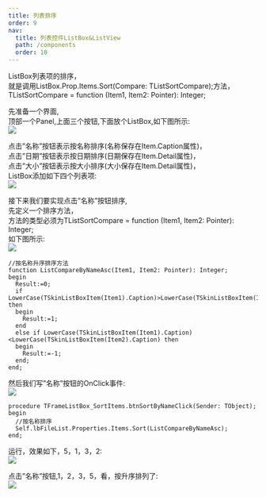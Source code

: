 ```yaml
---
title: 列表排序
order: 9
nav:
  title: 列表控件ListBox&ListView
  path: /components
  order: 10
---
```


ListBox列表项的排序，  
就是调用ListBox.Prop.Items.Sort(Compare: TListSortCompare);方法，  
TListSortCompare = function (Item1, Item2: Pointer): Integer;  
   
先准备一个界面,  
顶部一个Panel,上面三个按钮,下面放个ListBox,如下图所示:  
![](http://www.orangeui.cn/orangeuiblog/OrangeUI/10.13.OrangeUI%E6%8E%A7%E4%BB%B6%E4%BD%BF%E7%94%A8%E8%AF%B4%E6%98%8E(%E5%88%97%E8%A1%A8%E6%A1%86%E6%8E%A7%E4%BB%B6ListBox)(%E7%A4%BA%E4%BE%8B13%20%E5%88%97%E8%A1%A8%E6%8E%92%E5%BA%8F).files/image001.png)


点击”名称”按钮表示按名称排序(名称保存在Item.Caption属性)，  
点击”日期”按钮表示按日期排序(日期保存在Item.Detail属性)，  
点击”大小”按钮表示按大小排序(大小保存在Item.Detail属性)，  
ListBox添加如下四个列表项:  
![](http://www.orangeui.cn/orangeuiblog/OrangeUI/10.13.OrangeUI%E6%8E%A7%E4%BB%B6%E4%BD%BF%E7%94%A8%E8%AF%B4%E6%98%8E(%E5%88%97%E8%A1%A8%E6%A1%86%E6%8E%A7%E4%BB%B6ListBox)(%E7%A4%BA%E4%BE%8B13%20%E5%88%97%E8%A1%A8%E6%8E%92%E5%BA%8F).files/image003.png)


接下来我们要实现点击”名称”按钮排序,  
先定义一个排序方法，  
方法的类型必须为TListSortCompare = function (Item1, Item2: Pointer): Integer;  
如下图所示:  
![](http://www.orangeui.cn/orangeuiblog/OrangeUI/10.13.OrangeUI%E6%8E%A7%E4%BB%B6%E4%BD%BF%E7%94%A8%E8%AF%B4%E6%98%8E(%E5%88%97%E8%A1%A8%E6%A1%86%E6%8E%A7%E4%BB%B6ListBox)(%E7%A4%BA%E4%BE%8B13%20%E5%88%97%E8%A1%A8%E6%8E%92%E5%BA%8F).files/image005.png)

```delphi | pure
//按名称升序排序方法  
function ListCompareByNameAsc(Item1, Item2: Pointer): Integer;  
begin  
  Result:=0;  
  if LowerCase(TSkinListBoxItem(Item1).Caption)>LowerCase(TSkinListBoxItem(Item2).Caption) then  
  begin  
    Result:=1;  
  end  
  else if LowerCase(TSkinListBoxItem(Item1).Caption)<LowerCase(TSkinListBoxItem(Item2).Caption) then  
  begin  
    Result:=-1;  
  end;  
end;  
```

然后我们写”名称”按钮的OnClick事件:  
![](http://www.orangeui.cn/orangeuiblog/OrangeUI/10.13.OrangeUI%E6%8E%A7%E4%BB%B6%E4%BD%BF%E7%94%A8%E8%AF%B4%E6%98%8E(%E5%88%97%E8%A1%A8%E6%A1%86%E6%8E%A7%E4%BB%B6ListBox)(%E7%A4%BA%E4%BE%8B13%20%E5%88%97%E8%A1%A8%E6%8E%92%E5%BA%8F).files/image007.png)

```delphi | pure
procedure TFrameListBox_SortItems.btnSortByNameClick(Sender: TObject);  
begin  
  //按名称排序  
  Self.lbFileList.Properties.Items.Sort(ListCompareByNameAsc);  
end;    
```

运行，效果如下，5，1，3，2:  
![](http://www.orangeui.cn/orangeuiblog/OrangeUI/10.13.OrangeUI%E6%8E%A7%E4%BB%B6%E4%BD%BF%E7%94%A8%E8%AF%B4%E6%98%8E(%E5%88%97%E8%A1%A8%E6%A1%86%E6%8E%A7%E4%BB%B6ListBox)(%E7%A4%BA%E4%BE%8B13%20%E5%88%97%E8%A1%A8%E6%8E%92%E5%BA%8F).files/image009.png)


点击”名称”按钮,1，2，3，5，看，按升序排列了:  
![](http://www.orangeui.cn/orangeuiblog/OrangeUI/10.13.OrangeUI%E6%8E%A7%E4%BB%B6%E4%BD%BF%E7%94%A8%E8%AF%B4%E6%98%8E(%E5%88%97%E8%A1%A8%E6%A1%86%E6%8E%A7%E4%BB%B6ListBox)(%E7%A4%BA%E4%BE%8B13%20%E5%88%97%E8%A1%A8%E6%8E%92%E5%BA%8F).files/image011.png)


